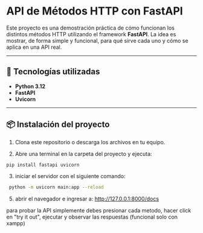 # API de Métodos HTTP con FastAPI

Este proyecto es una demostración práctica de cómo funcionan los distintos métodos HTTP utilizando el framework **FastAPI**. La idea es mostrar, de forma simple y funcional, para qué sirve cada uno y cómo se aplica en una API real.

---

## 🚀 Tecnologías utilizadas

- **Python 3.12**
- **FastAPI**
- **Uvicorn**

---

## 📦 Instalación del proyecto

1. Clona este repositorio o descarga los archivos en tu equipo.

2. Abre una terminal en la carpeta del proyecto y ejecuta:
```bash
pip install fastapi uvicorn
```
3. iniciar el servidor con el siguiente comando:
```bash
 python -m uvicorn main:app --reload
```
5. abrir el navegador e ingresar a: http://127.0.0.1:8000/docs

para probar la API simplemente debes presionar cada metodo, hacer click en "try it out", ejecutar y observar las respuestas
(funcional solo con xampp)

